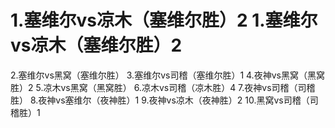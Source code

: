 # 1.塞维尔vs凉木（塞维尔胜）2 1.塞维尔vs凉木（塞维尔胜）2
2.塞维尔vs黑窝（塞维尔胜）
3.塞维尔vs司稽（塞维尔胜）1
4.夜神vs黑窝（黑窝胜）2
5.凉木vs黑窝（黑窝胜）
6.凉木vs司稽（凉木胜）4
7.夜神vs司稽（司稽胜）
8.夜神vs塞维尔（夜神胜）1
9.夜神vs凉木（夜神胜）2
10.黑窝vs司稽（司稽胜）1